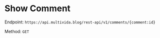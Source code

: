 # Show Comment

Endpoint: `https://api.multivida.blog/rest-api/v1/comments/{comment:id}`

Method: `GET`
